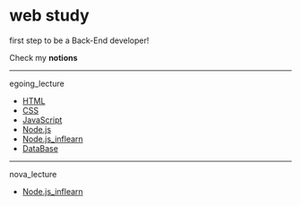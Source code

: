 <!-- Heading -->
# web study
first step to be a Back-End developer!


Check my **notions**

---
egoing_lecture  
* [HTML](https://equatorial-dingo-69c.notion.site/web-1-HTML-d94a4766c9444ba3959901c0b37d5d09)
* [CSS](https://equatorial-dingo-69c.notion.site/web-2-CSS-2786cf6bd2d447b3849b618341c2053f)
* [JavaScript](https://equatorial-dingo-69c.notion.site/web-3-JavaScript-7ebb2d0eb3a6484287ee07210ec12b79)
* [Node.js](https://equatorial-dingo-69c.notion.site/_web-Node-js-509f936d3d29475694aefe05e103296e)
* [Node.js_inflearn](https://equatorial-dingo-69c.notion.site/_node-js_egoing-180b687487de4373a5cab42bb0de5857)
* [DataBase](https://equatorial-dingo-69c.notion.site/_Database-cd021426307a4666b6c1bfc539538cdb)
---


nova_lecture
* [Node.js_inflearn](https://equatorial-dingo-69c.notion.site/_nodejs_nova-549fd7debf5c4af594952748b20f8b04)


<!-- <a href="https://equatorial-dingo-69c.notion.site/web-2-CSS-2786cf6bd2d447b3849b618341c2053f" target="_blank">CSS</a> -->

